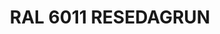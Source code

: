 ---
layout: product
title: "RAL 6011 RESEDAGRUN"
price: "300" 
desc: "Akrilna boja 17mL"
img_path: "/assets/img/A.MIG-0003.webp"
brand: "AMMO"
available: true
special_offer: false
new: false
soon: false
cat: "020000"
subcat: "020100"
subsubcat: "020101"
sifra: "A.MIG-0003"
popular: false
spec: false
---